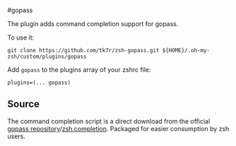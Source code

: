 #gopass

The plugin adds command completion support for gopass.

To use it:
```
git clone https://github.com/tk7r/zsh-gopass.git ${HOME}/.oh-my-zsh/custom/plugins/gopass
```
Add `gopass` to the plugins array of your zshrc file:
```
plugins=(... gopass)
```

## Source

The command completion script is a direct download from the official [gopass repository](https://github.com/gopasspw/gopass)/[zsh.completion](https://github.com/gopasspw/gopass/blob/master/zsh.completion). Packaged for easier consumption by zsh users.
